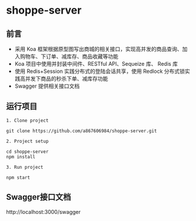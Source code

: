 # shoppe-server

## 前言
- 采用 Koa 框架根据原型图写出商城的相关接口，实现高并发的商品查询、加入购物车、下订单、减库存、商品收藏等功能 
- Koa 项目中使用并封装中间件、RESTful API、Sequeize 库、 Redis 库
- 使用 Redis+Session 实践分布式的登陆会话共享，使用 Redlock 分布式锁实践高并发下商品的秒杀下单、减库存功能 
- Swagger 提供相关接口文档 


## 运行项目
```
1. Clone project

git clone https://github.com/a867606984/shoppe-server.git

2. Project setup

cd shoppe-server
npm install

3. Run project

npm start
```
## Swagger接口文档

http://localhost:3000/swagger